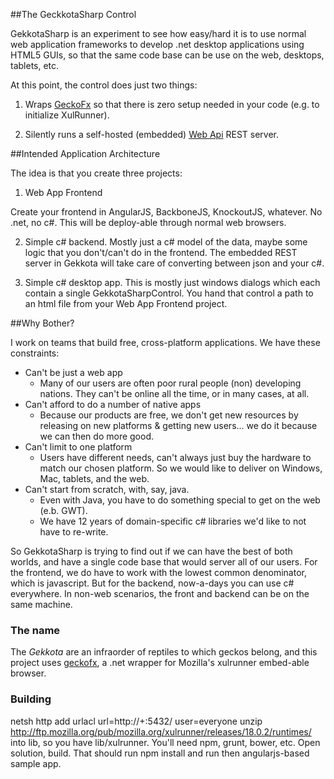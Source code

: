 ##The GeckkotaSharp Control

GekkotaSharp is an experiment to see how easy/hard it is to use normal web application frameworks to develop .net desktop applications using HTML5 GUIs, so that the same code base can be use on the web, desktops, tablets, etc.

At this point, the control does just two things:

1) Wraps [GeckoFx](https://bitbucket.org/geckofx) so that there is zero setup needed in your code (e.g. to initialize XulRunner).

2) Silently runs a self-hosted (embedded) [Web Api](http://www.asp.net/web-api) REST server.

##Intended Application Architecture

The idea is that you create three projects:

1) Web App Frontend

Create your frontend in AngularJS, BackboneJS, KnockoutJS, whatever. No .net, no c#. This will be deploy-able through normal web browsers.

2) Simple c# backend. Mostly just a c# model of the data, maybe some logic that you don't/can't do in the frontend. The embedded REST server in Gekkota will take care of converting between json and your c#.

3) Simple c# desktop app. This is mostly just windows dialogs which each contain a single GekkotaSharpControl. You hand that control a path to an html file from your Web App Frontend project.



##Why Bother?

I work on teams that build free, cross-platform applications. We have these constraints:

+ Can't be just a web app
  + Many of our users are often poor rural people (non) developing nations. They can't be online all the time, or in many cases, at all. 
+ Can't afford to do a number of native apps
  + Because our products are free, we don't get new resources by releasing on new platforms & getting new users... we do it because we can then do more good.
+ Can't limit to one platform
  + Users have different needs, can't always just buy the hardware to match our chosen platform. So we would like to deliver on Windows, Mac, tablets, and the web. 
+ Can't start from scratch, with, say, java.
  + Even with Java, you have to do something special to get on the web (e.b. GWT).
  + We have 12 years of domain-specific c# libraries we'd like to not have to re-write.

So GekkotaSharp is trying to find out if we can have the best of both worlds, and have a single code base that would server all of our users. For the frontend, we do have to work with the lowest common denominator, which is javascript. But for the backend, now-a-days you can use c# everywhere. In non-web scenarios, the front and backend can be on the same machine.

### The name
 The <i>Gekkota</i> are an infraorder of reptiles to which geckos belong, and this project uses [geckofx](https://bitbucket.org/geckofx), a .net wrapper for Mozilla's xulrunner embed-able browser.
 
 
### Building

netsh http add urlacl url=http://+:5432/  user=everyone
unzip http://ftp.mozilla.org/pub/mozilla.org/xulrunner/releases/18.0.2/runtimes/ into  lib, so you have lib/xulrunner.
You'll need npm, grunt, bower, etc.
Open solution, build. That should run npm install and run then angularjs-based sample app.
